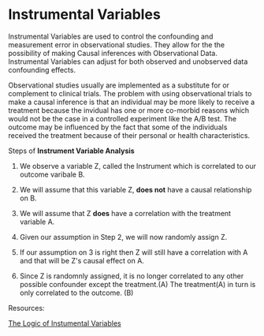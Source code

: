 # Instrumental Variables

Instrumental Variables are used to control the confounding and measurement error in observational studies. They allow for the the possibility of making Causal inferences with Observational Data. 
Instrumental Variables can adjust for both observed and unobserved data confounding effects. 

Observational studies usually are implemented as a substitute for or complement to clinical trials. The problem with using observational trials to make a
causal inference is that an individual may be more likely to receive a treatment because the invidual has one or more co-morbid reasons which would not be the case in a controlled experiment like the
A/B test. The outcome may be influenced by the fact that some of the individuals received the treatment because of their personal or health characteristics.

 Steps of **Instrument Variable Analysis** 
 
 1) We observe a variable Z, called the Instrument which is correlated to our outcome varibale B. 
 
 2) We will assume that this variable Z, **does not** have a causal relationship on B. 
 
 3) We will assume that Z **does** have a correlation with the treatment variable A. 
 
 4) Given our assumption in Step 2, we will now randomly assign Z. 
 
 5) If our assumption on 3 is right then Z will still have a correlation with A and that will be Z's 
 causal effect on A. 
 
 6) Since Z is randomnly assigned, it is no longer correlated to any other possible confounder except the treatment.(A) 
 The treatment(A) in turn is only correlated to the outcome. (B)
 
 
 Resources:

[The Logic of Instumental Variables](https://www.youtube.com/watch?v=4xF_DMbL14w)
